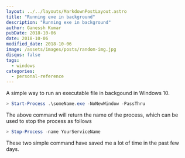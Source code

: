 ```yaml
---
layout: ../../layouts/MarkdownPostLayout.astro
title: "Running exe in background"
description: "Running exe in background"
author: Ganessh Kumar
pubDate: 2018-10-06
date: 2018-10-06
modified_date: 2018-10-06
image: /assets/images/posts/random-img.jpg
disqus: false
tags:
  - windows
categories:
  - personal-reference
---
```


A simple way to run an executable file in backgound in Windows 10.

```powershell
> Start-Process .\someName.exe -NoNewWindow -PassThru
```

The above command will return the name of the process, which can be used to stop the process as follows

```powershell
> Stop-Process -name YourServiceName
```

These two simple command have saved me a lot of time in the past few days.